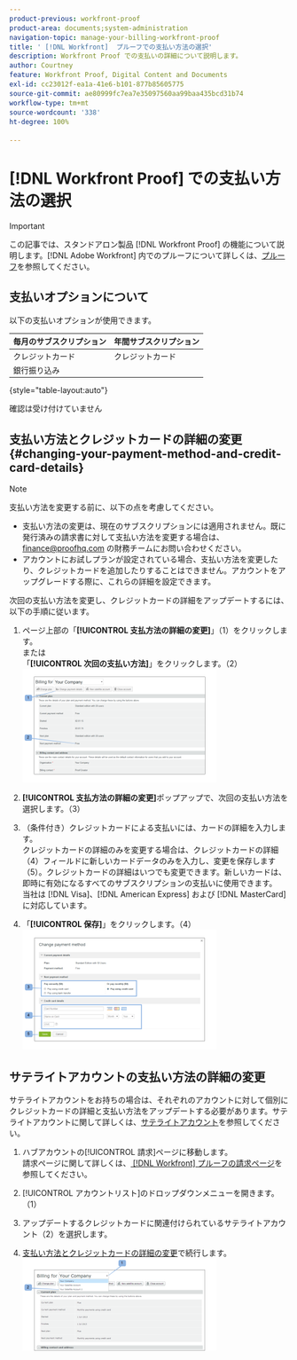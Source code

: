 ```yaml
---
product-previous: workfront-proof
product-area: documents;system-administration
navigation-topic: manage-your-billing-workfront-proof
title: ' [!DNL Workfront]  プルーフでの支払い方法の選択'
description: Workfront Proof での支払いの詳細について説明します。
author: Courtney
feature: Workfront Proof, Digital Content and Documents
exl-id: cc23012f-ea1a-41e6-b101-877b85605775
source-git-commit: ae80999fc7ea7e35097560aa99baa435bcd31b74
workflow-type: tm+mt
source-wordcount: '338'
ht-degree: 100%

---
```


# [!DNL Workfront Proof] での支払い方法の選択

>[!IMPORTANT]
>
>この記事では、スタンドアロン製品 [!DNL Workfront Proof] の機能について説明します。[!DNL Adobe Workfront] 内でのプルーフについて詳しくは、[プルーフ](../../../review-and-approve-work/proofing/proofing.md)を参照してください。

## 支払いオプションについて

以下の支払いオプションが使用できます。

| **毎月のサブスクリプション** | **年間サブスクリプション** |
|---|---|
| クレジットカード | クレジットカード |
| 銀行振り込み |

{style="table-layout:auto"}

確認は受け付けていません

## 支払い方法とクレジットカードの詳細の変更 {#changing-your-payment-method-and-credit-card-details}

>[!NOTE]
>
>支払い方法を変更する前に、以下の点を考慮してください。
>
>* 支払い方法の変更は、現在のサブスクリプションには適用されません。既に発行済みの請求書に対して支払い方法を変更する場合は、[finance@proofhq.com](mailto:finance@proofhq.com) の財務チームにお問い合わせください。
>* アカウントにお試しプランが設定されている場合、支払い方法を変更したり、クレジットカードを追加したりすることはできません。アカウントをアップグレードする際に、これらの詳細を設定できます。
>



次回の支払い方法を変更し、クレジットカードの詳細をアップデートするには、以下の手順に従います。

1. ページ上部の「**[!UICONTROL 支払方法の詳細の変更]**」（1）をクリックします。\
   または\
   「**[!UICONTROL 次回の支払い方法]**」をクリックします。（2）\
   ![Payment_and_CC_details1.png](assets/payment-and-cc-details1-350x205.png)

1. **[!UICONTROL 支払方法の詳細の変更]**&#x200B;ポップアップで、次回の支払い方法を選択します。（3）
1. （条件付き）クレジットカードによる支払いには、カードの詳細を入力します。\
   クレジットカードの詳細のみを変更する場合は、クレジットカードの詳細（4）フィールドに新しいカードデータのみを入力し、変更を保存します（5）。クレジットカードの詳細はいつでも変更できます。新しいカードは、即時に有効になるすべてのサブスクリプションの支払いに使用できます。\
   当社は [!DNL Visa]、[!DNL American Express] および [!DNL MasterCard] に対応しています。

1. 「**[!UICONTROL 保存]**」をクリックします。（4）\
   ![Payment_and_CC_details.png](assets/payment-and-cc-details-350x217.png)

## サテライトアカウントの支払い方法の詳細の変更

サテライトアカウントをお持ちの場合は、それぞれのアカウントに対して個別にクレジットカードの詳細と支払い方法をアップデートする必要があります。サテライトアカウントに関して詳しくは、[サテライトアカウント](https://support.workfront.com/hc/en-us/sections/115000921108-Satellite-accounts)を参照してください。

1. ハブアカウントの[!UICONTROL 請求]ページに移動します。\
   請求ページに関して詳しくは、[ [!DNL Workfront]  プルーフの請求ページ](../../../workfront-proof/wp-billingsettings/manage-your-billing/wp-billing-page.md)を参照してください。

1. [!UICONTROL アカウントリスト]のドロップダウンメニューを開きます。（1）
1. アップデートするクレジットカードに関連付けられているサテライトアカウント（2）を選択します。
1. [支払い方法とクレジットカードの詳細の変更](#changing-your-payment-method-and-credit-card-details)で続行します。\
   ![Satellite_Account_Billing_Page.png](assets/satellite-account-billing-page-350x167.png)
